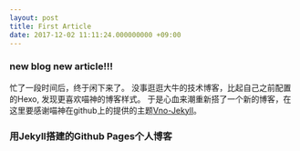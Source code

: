 ```yaml
---
layout: post
title: First Article
date: 2017-12-02 11:11:24.000000000 +09:00
---
```


### new blog new article!!!

忙了一段时间后，终于闲下来了。
没事逛逛大牛的技术博客，比起自己之前配置的Hexo, 发现更喜欢喵神的博客样式。
于是心血来潮重新搭了一个新的博客，在这里要感谢喵神在github上的提供的主题[Vno-Jekyll](https://github.com/onevcat/vno-jekyll)。

### 用Jekyll搭建的Github Pages个人博客

